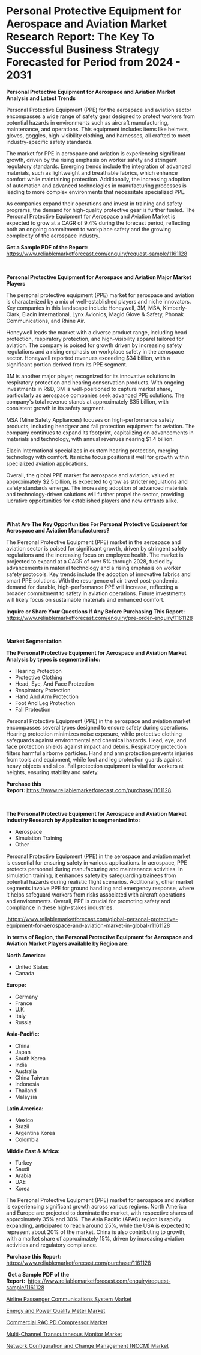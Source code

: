 <p><h1>Personal Protective Equipment for Aerospace and Aviation Market Research Report: The Key To Successful Business Strategy Forecasted for Period from 2024 - 2031</h1></p><p><strong>Personal Protective Equipment for Aerospace and Aviation Market Analysis and Latest Trends</strong></p>
<p><p>Personal Protective Equipment (PPE) for the aerospace and aviation sector encompasses a wide range of safety gear designed to protect workers from potential hazards in environments such as aircraft manufacturing, maintenance, and operations. This equipment includes items like helmets, gloves, goggles, high-visibility clothing, and harnesses, all crafted to meet industry-specific safety standards. </p><p>The market for PPE in aerospace and aviation is experiencing significant growth, driven by the rising emphasis on worker safety and stringent regulatory standards. Emerging trends include the integration of advanced materials, such as lightweight and breathable fabrics, which enhance comfort while maintaining protection. Additionally, the increasing adoption of automation and advanced technologies in manufacturing processes is leading to more complex environments that necessitate specialized PPE.</p><p>As companies expand their operations and invest in training and safety programs, the demand for high-quality protective gear is further fueled. The Personal Protective Equipment for Aerospace and Aviation Market is expected to grow at a CAGR of 9.4% during the forecast period, reflecting both an ongoing commitment to workplace safety and the growing complexity of the aerospace industry.</p></p>
<p><strong>Get a Sample PDF of the Report:&nbsp;</strong> <a href="https://www.reliablemarketforecast.com/enquiry/request-sample/1161128?utm_campaign=1108&utm_medium=2&utm_source=Github&utm_content=ia&utm_term=11102024&utm_id=personal-protective-equipment-for-aerospace-and-aviation">https://www.reliablemarketforecast.com/enquiry/request-sample/1161128</a></p>
<p>&nbsp;</p>
<p><strong>Personal Protective Equipment for Aerospace and Aviation Major Market Players</strong></p>
<p><p>The personal protective equipment (PPE) market for aerospace and aviation is characterized by a mix of well-established players and niche innovators. Key companies in this landscape include Honeywell, 3M, MSA, Kimberly-Clark, Elacin International, Lynx Avionics, Magid Glove & Safety, Phonak Communications, and Rhine Air.</p><p>Honeywell leads the market with a diverse product range, including head protection, respiratory protection, and high-visibility apparel tailored for aviation. The company is poised for growth driven by increasing safety regulations and a rising emphasis on workplace safety in the aerospace sector. Honeywell reported revenues exceeding $34 billion, with a significant portion derived from its PPE segment.</p><p>3M is another major player, recognized for its innovative solutions in respiratory protection and hearing conservation products. With ongoing investments in R&D, 3M is well-positioned to capture market share, particularly as aerospace companies seek advanced PPE solutions. The company's total revenue stands at approximately $35 billion, with consistent growth in its safety segment.</p><p>MSA (Mine Safety Appliances) focuses on high-performance safety products, including headgear and fall protection equipment for aviation. The company continues to expand its footprint, capitalizing on advancements in materials and technology, with annual revenues nearing $1.4 billion.</p><p>Elacin International specializes in custom hearing protection, merging technology with comfort. Its niche focus positions it well for growth within specialized aviation applications.</p><p>Overall, the global PPE market for aerospace and aviation, valued at approximately $2.5 billion, is expected to grow as stricter regulations and safety standards emerge. The increasing adoption of advanced materials and technology-driven solutions will further propel the sector, providing lucrative opportunities for established players and new entrants alike.</p></p>
<p>&nbsp;</p>
<p><strong>What Are The Key Opportunities For Personal Protective Equipment for Aerospace and Aviation Manufacturers?</strong></p>
<p><p>The Personal Protective Equipment (PPE) market in the aerospace and aviation sector is poised for significant growth, driven by stringent safety regulations and the increasing focus on employee health. The market is projected to expand at a CAGR of over 5% through 2028, fueled by advancements in material technology and a rising emphasis on worker safety protocols. Key trends include the adoption of innovative fabrics and smart PPE solutions. With the resurgence of air travel post-pandemic, demand for durable, high-performance PPE will increase, reflecting a broader commitment to safety in aviation operations. Future investments will likely focus on sustainable materials and enhanced comfort.</p></p>
<p><strong>Inquire or Share Your Questions If Any Before Purchasing This Report:</strong> <a href="https://www.reliablemarketforecast.com/enquiry/pre-order-enquiry/1161128?utm_campaign=1108&utm_medium=2&utm_source=Github&utm_content=ia&utm_term=11102024&utm_id=personal-protective-equipment-for-aerospace-and-aviation">https://www.reliablemarketforecast.com/enquiry/pre-order-enquiry/1161128</a></p>
<p>&nbsp;</p>
<p><strong>Market Segmentation</strong></p>
<p><strong>The Personal Protective Equipment for Aerospace and Aviation Market Analysis by types is segmented into:</strong></p>
<p><ul><li>Hearing Protection</li><li>Protective Clothing</li><li>Head, Eye, And Face Protection</li><li>Respiratory Protection</li><li>Hand And Arm Protection</li><li>Foot And Leg Protection</li><li>Fall Protection</li></ul></p>
<p><p>Personal Protective Equipment (PPE) in the aerospace and aviation market encompasses several types designed to ensure safety during operations. Hearing protection minimizes noise exposure, while protective clothing safeguards against environmental and chemical hazards. Head, eye, and face protection shields against impact and debris. Respiratory protection filters harmful airborne particles. Hand and arm protection prevents injuries from tools and equipment, while foot and leg protection guards against heavy objects and slips. Fall protection equipment is vital for workers at heights, ensuring stability and safety.</p></p>
<p><strong>Purchase this Report:&nbsp;</strong><a href="https://www.reliablemarketforecast.com/purchase/1161128?utm_campaign=1108&utm_medium=2&utm_source=Github&utm_content=ia&utm_term=11102024&utm_id=personal-protective-equipment-for-aerospace-and-aviation">https://www.reliablemarketforecast.com/purchase/1161128</a></p>
<p>&nbsp;</p>
<p><strong>The Personal Protective Equipment for Aerospace and Aviation Market Industry Research by Application is segmented into:</strong></p>
<p><ul><li>Aerospace</li><li>Simulation Training</li><li>Other</li></ul></p>
<p><p>Personal Protective Equipment (PPE) in the aerospace and aviation market is essential for ensuring safety in various applications. In aerospace, PPE protects personnel during manufacturing and maintenance activities. In simulation training, it enhances safety by safeguarding trainees from potential hazards during realistic flight scenarios. Additionally, other market segments involve PPE for ground handling and emergency response, where it helps safeguard workers from risks associated with aircraft operations and environments. Overall, PPE is crucial for promoting safety and compliance in these high-stakes industries.</p></p>
<p><a href="https://www.reliablemarketforecast.com/global-personal-protective-equipment-for-aerospace-and-aviation-market-in-global-r1161128?utm_campaign=1108&utm_medium=2&utm_source=Github&utm_content=ia&utm_term=11102024&utm_id=personal-protective-equipment-for-aerospace-and-aviation">&nbsp;https://www.reliablemarketforecast.com/global-personal-protective-equipment-for-aerospace-and-aviation-market-in-global-r1161128</a></p>
<p><strong>In terms of Region, the Personal Protective Equipment for Aerospace and Aviation Market Players available by Region are:</strong></p>
<p>
    <p> <strong> North America: </strong>
        <ul>
            <li>United States</li>
            <li>Canada</li>
        </ul>
        </p> 
    <p> <strong> Europe: </strong>
        <ul>
            <li>Germany</li>
            <li>France</li>
            <li>U.K.</li>
            <li>Italy</li>
            <li>Russia</li>
        </ul>
        </p> 
    <p> <strong> Asia-Pacific: </strong>
        <ul>
            <li>China</li>
            <li>Japan</li>
            <li>South Korea</li>
            <li>India</li>
            <li>Australia</li>
            <li>China Taiwan</li>
            <li>Indonesia</li>
            <li>Thailand</li>
            <li>Malaysia</li>
        </ul>
        </p> 
    <p> <strong> Latin America: </strong>
        <ul>
            <li>Mexico</li>
            <li>Brazil</li>
            <li>Argentina Korea</li>
            <li>Colombia</li>
        </ul>
        </p> 
    <p> <strong> Middle East & Africa: </strong>
        <ul>
            <li>Turkey</li>
            <li>Saudi</li>
            <li>Arabia</li>
            <li>UAE</li>
            <li>Korea</li>
        </ul>
    </p>
    </p>
<p><p>The Personal Protective Equipment (PPE) market for aerospace and aviation is experiencing significant growth across various regions. North America and Europe are projected to dominate the market, with respective shares of approximately 35% and 30%. The Asia Pacific (APAC) region is rapidly expanding, anticipated to reach around 25%, while the USA is expected to represent about 20% of the market. China is also contributing to growth, with a market share of approximately 15%, driven by increasing aviation activities and regulatory compliance.</p></p>
<p><strong>Purchase this Report: </strong><a href="https://www.reliablemarketforecast.com/purchase/1161128?utm_campaign=1108&utm_medium=2&utm_source=Github&utm_content=ia&utm_term=11102024&utm_id=personal-protective-equipment-for-aerospace-and-aviation">https://www.reliablemarketforecast.com/purchase/1161128</a></p>
<p>&nbsp;<strong>Get a Sample PDF of the Report:&nbsp;&nbsp;</strong><a href="https://www.reliablemarketforecast.com/enquiry/request-sample/1161128?utm_campaign=1108&utm_medium=2&utm_source=Github&utm_content=ia&utm_term=11102024&utm_id=personal-protective-equipment-for-aerospace-and-aviation">https://www.reliablemarketforecast.com/enquiry/request-sample/1161128</a></p>
<p><strong></strong></p>
<p><p><a href="https://issuu.com/reportprime-2/docs/airline-passenger-communications-sy_c99efa35e5a0b2?utm_campaign=1108&utm_medium=2&utm_source=Github&utm_content=ia&utm_term=11102024&utm_id=personal-protective-equipment-for-aerospace-and-aviation">Airline Passenger Communications System Market</a></p><p><a href="https://www.linkedin.com/pulse/energy-power-quality-meter-market-growth-segmentation-pp1lc?utm_campaign=1108&utm_medium=2&utm_source=Github&utm_content=ia&utm_term=11102024&utm_id=personal-protective-equipment-for-aerospace-and-aviation">Energy and Power Quality Meter Market</a></p><p><a href="https://www.linkedin.com/pulse/commercial-rac-pd-compressor-market-growth-segmentation-ph1qc?utm_campaign=1108&utm_medium=2&utm_source=Github&utm_content=ia&utm_term=11102024&utm_id=personal-protective-equipment-for-aerospace-and-aviation">Commercial RAC PD Compressor Market</a></p><p><a href="https://www.linkedin.com/pulse/market-forecasting-change-global-multi-channel-transcutaneous-m9kne?utm_campaign=1108&utm_medium=2&utm_source=Github&utm_content=ia&utm_term=11102024&utm_id=personal-protective-equipment-for-aerospace-and-aviation">Multi-Channel Transcutaneous Monitor Market</a></p><p><a href="https://issuu.com/reportprime-2/docs/network-configuration-and-change-ma_3c81f3c018a0fa?utm_campaign=1108&utm_medium=2&utm_source=Github&utm_content=ia&utm_term=11102024&utm_id=personal-protective-equipment-for-aerospace-and-aviation">Network Configuration and Change Management (NCCM) Market</a></p></p>